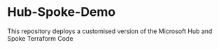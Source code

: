 # Hub-Spoke-Demo
This repository deploys a customised version of the Microsoft Hub and Spoke Terraform Code
